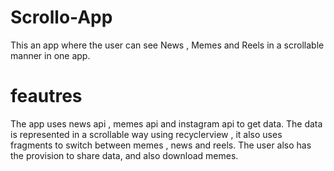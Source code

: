 # Scrollo-App 
This an app where the user can see News , Memes and Reels in a scrollable manner in one app.

# feautres
The app uses news api , memes api and instagram api to get data.
The data is represented in a scrollable way using recyclerview , it also uses fragments to switch between memes , news and reels.
The user also has the provision to share data, and also download memes.
